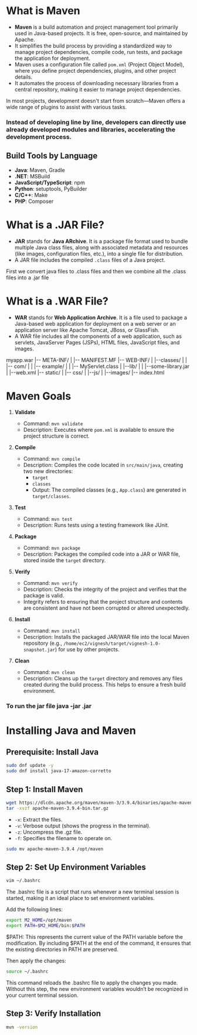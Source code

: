 # What is Maven

- **Maven** is a build automation and project management tool primarily used in Java-based projects. It is free, open-source, and maintained by Apache.
- It simplifies the build process by providing a standardized way to manage project dependencies, compile code, run tests, and package the application for deployment.
- Maven uses a configuration file called `pom.xml` (Project Object Model), where you define project dependencies, plugins, and other project details.
- It automates the process of downloading necessary libraries from a central repository, making it easier to manage project dependencies.

In most projects, development doesn't start from scratch—Maven offers a wide range of plugins to assist with various tasks.


### Instead of developing line by line, developers can directly use already developed modules and libraries, accelerating the development process.
## Build Tools by Language

- **Java**: Maven, Gradle
- **.NET**: MSBuild
- **JavaScript/TypeScript**: npm
- **Python**: setuptools, PyBuilder
- **C/C++**: Make
- **PHP**: Composer




# What is a .JAR File?

- **JAR** stands for **Java ARchive**. It is a package file format used to bundle multiple Java class files, along with associated metadata and resources (like images, configuration files, etc.), into a single file for distribution.
- A JAR file includes the compiled `.class` files of a Java project.

First we convert java files to .class files and then we combine all the .class files into a .jar file
# What is a .WAR File?

- **WAR** stands for **Web Application Archive**. It is a file used to package a Java-based web application for deployment on a web server or an application server like Apache Tomcat, JBoss, or GlassFish.
- A WAR file includes all the components of a web application, such as servlets, JavaServer Pages (JSPs), HTML files, JavaScript files, and images.

myapp.war
|-- META-INF/
| |-- MANIFEST.MF
|-- WEB-INF/
| |--classes/
| | |-- com/
| | |-- example/
| | |-- MyServlet.class
| |--lib/
| | |--some-library.jar
| |--web.xml
|-- static/
| |-- css/
| |--js/
| |--images/
|-- index.html

# Maven Goals

1. **Validate**
   - Command: `mvn validate`
   - Description: Executes where `pom.xml` is available to ensure the project structure is correct.

2. **Compile**
   - Command: `mvn compile`
   - Description: Compiles the code located in `src/main/java`, creating two new directories:
     - `target`
     - `classes`
     - Output: The compiled classes (e.g., `App.class`) are generated in `target/classes`.

3. **Test**
   - Command: `mvn test`
   - Description: Runs tests using a testing framework like JUnit.

4. **Package**
   - Command: `mvn package`
   - Description: Packages the compiled code into a JAR or WAR file, stored inside the `target` directory.

5. **Verify**
   - Command: `mvn verify`
   - Description: Checks the integrity of the project and verifies that the package is valid.
   - Integrity refers to ensuring that the project structure and contents are consistent and have not been corrupted or altered unexpectedly.

6. **Install**
   - Command: `mvn install`
   - Description: Installs the packaged JAR/WAR file into the local Maven repository (e.g., `/home/ec2/vignesh/target/vignesh-1.0-snapshot.jar`) for use by other projects.

7. **Clean**
   - Command: `mvn clean`
   - Description: Cleans up the `target` directory and removes any files created during the build process. This helps to ensure a fresh build environment.

### To run the jar file java -jar <jarName>.jar


# Installing Java and Maven

## Prerequisite: Install Java
```bash
sudo dnf update -y
sudo dnf install java-17-amazon-corretto
```

## Step 1: Install Maven
```bash
wget https://dlcdn.apache.org/maven/maven-3/3.9.4/binaries/apache-maven-3.9.4-bin.tar.gz
tar -xvzf apache-maven-3.9.4-bin.tar.gz
```
- `-x`: Extract the files.
- `-v`: Verbose output (shows the progress in the terminal).
- `-z`: Uncompress the .gz file.
- `-f`: Specifies the filename to operate on.

```bash
sudo mv apache-maven-3.9.4 /opt/maven
```

## Step 2: Set Up Environment Variables
```bash
vim ~/.bashrc
```

The .bashrc file is a script that runs whenever a new terminal session is started, making it an ideal place to set environment variables.


Add the following lines:
```bash
export M2_HOME=/opt/maven
export PATH=$M2_HOME/bin:$PATH
```
$PATH: This represents the current value of the PATH variable before the modification. By including $PATH at the end of the command, it ensures that the existing directories in PATH are preserved.

Then apply the changes:
```bash
source ~/.bashrc
```
This command reloads the .bashrc file to apply the changes you made. Without this step, the new environment variables wouldn’t be recognized in your current terminal session.

## Step 3: Verify Installation
```bash
mvn -version
```
